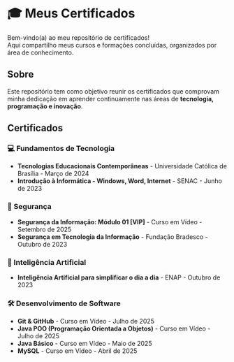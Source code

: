 # 🎓 Meus Certificados  

Bem-vindo(a) ao meu repositório de certificados!  
Aqui compartilho meus cursos e formações concluídas, organizados por área de conhecimento. 



## Sobre  

Este repositório tem como objetivo reunir os certificados que comprovam minha dedicação em aprender continuamente nas áreas de **tecnologia, programação e inovação**.  



## Certificados  

### 💻 Fundamentos de Tecnologia
- **Tecnologias Educacionais Contemporâneas** - Universidade Católica de Brasília - Março de 2024
- **Introdução à Informática - Windows, Word, Internet** - SENAC - Junho de 2023 
 

### 🔐 Segurança  
- **Segurança da Informação: Módulo 01 [VIP]** - Curso em Vídeo - Setembro de 2025
- **Segurança em Tecnologia da Informação** - Fundação Bradesco - Outubro de 2023

### 🤖 Inteligência Artificial  
- **Inteligência Artificial para simplificar o dia a dia** - ENAP - Outubro de 2023

### 🛠️ Desenvolvimento de Software  
- **Git & GitHub**  - Curso em Vídeo - Julho de 2025
- **Java POO (Programação Orientada a Objetos)** - Curso em Vídeo - Julho de 2025
- **Java Básico** - Curso em Vídeo - Maio de 2025
- **MySQL** - Curso em Vídeo - Abril de 2025





 

